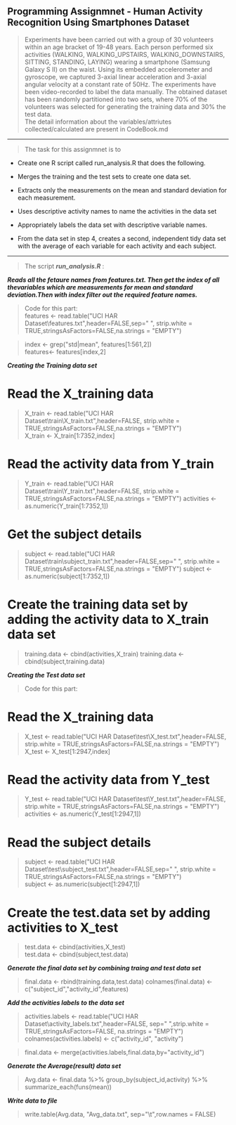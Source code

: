 
## Programming Assignmnet - Human Activity Recognition Using Smartphones Dataset

>Experiments have been carried out with a group of 30 volunteers within an age bracket of 19-48 years. Each person performed six activities (WALKING, WALKING_UPSTAIRS, WALKING_DOWNSTAIRS, SITTING, STANDING, LAYING) wearing a smartphone (Samsung Galaxy S II) on the waist. Using its embedded accelerometer and gyroscope, we captured 3-axial linear acceleration and 3-axial angular velocity at a constant rate of 50Hz. The experiments have been video-recorded to label the data manually. The obtained dataset has been randomly partitioned into two sets, where 70% of the volunteers was selected for generating the training data and 30% the test data.   
>The detail information about the variables/attriutes collected/calculated are present in CodeBook.md

-----
>The task for this assignmnet is to
 * Create one R script called run_analysis.R that does the following.

  * Merges the training and the test sets to create one data set.
  * Extracts only the measurements on the mean and standard deviation for each measurement.
  * Uses descriptive activity names to name the activities in the data set
  * Appropriately labels the data set with descriptive variable names.
  * From the data set in step 4, creates a second, independent tidy data set with the average of each variable for each activity and each subject.

---
>The script **_run_analysis.R_** :

**_Reads all the fetaure names from features.txt. Then get the index of all thevariables which are measurements for mean and standard deviation.Then with index filter out the required feature names._**   
>Code for this part:  
 >features <- read.table("UCI HAR Dataset\\features.txt",header=FALSE,sep=" ",
                       strip.white = TRUE,stringsAsFactors=FALSE,na.strings = "EMPTY")  

 >index <- grep("std|mean", features[1:561,2])  
 >features<- features[index,2]  
 
**_Creating the Training data set_**  
 
 # Read the X_training data    
 
 > X_train <- read.table("UCI HAR Dataset\\train\\X_train.txt",header=FALSE,
                      strip.white = TRUE,stringsAsFactors=FALSE,na.strings = "EMPTY")  
 > X_train <- X_train[1:7352,index]  
 
 # Read the activity data from Y_train  
 > Y_train <- read.table("UCI HAR Dataset\\train\\Y_train.txt",header=FALSE,
                      strip.white = TRUE,stringsAsFactors=FALSE,na.strings = "EMPTY")
 > activities <- as.numeric(Y_train[1:7352,1])

 # Get the subject details
 > subject <- read.table("UCI HAR Dataset\\train\\subject_train.txt",header=FALSE,sep=" ",
                      strip.white = TRUE,stringsAsFactors=FALSE,na.strings = "EMPTY")
 > subject <- as.numeric(subject[1:7352,1])

 # Create the training data set by adding the activity data to X_train data set 
 > training.data <- cbind(activities,X_train)
 > training.data <- cbind(subject,training.data)
 
**_Creating the Test data set_**
>Code for this part:  
 # Read the X_training data   
 > X_test <- read.table("UCI HAR Dataset\\test\\X_test.txt",header=FALSE,
                     strip.white = TRUE,stringsAsFactors=FALSE,na.strings = "EMPTY")  
 > X_test <- X_test[1:2947,index]  

 # Read the activity data from Y_test  
 > Y_test <- read.table("UCI HAR Dataset\\test\\Y_test.txt",header=FALSE,
                     strip.white = TRUE,stringsAsFactors=FALSE,na.strings = "EMPTY")  
 > activities <- as.numeric(Y_test[1:2947,1])  

 # Read the subject details  
 > subject <- read.table("UCI HAR Dataset\\test\\subject_test.txt",header=FALSE,sep=" ",
                      strip.white = TRUE,stringsAsFactors=FALSE,na.strings = "EMPTY")  
 > subject <- as.numeric(subject[1:2947,1])  

 # Create the test.data set by adding activities to X_test  
 > test.data <- cbind(activities,X_test)  
 > test.data <- cbind(subject,test.data)  
 
**_Generate the final data set by combining traing and test data set_**  

 > final.data <- rbind(training.data,test.data)
 > colnames(final.data) <- c("subject_id","activity_id",features)

**_Add the activities labels to the data set_**  
> activities.labels <- read.table("UCI HAR Dataset\\activity_labels.txt",header=FALSE,
                                sep=" ",strip.white = TRUE,stringsAsFactors=FALSE,
                                na.strings = "EMPTY")  
> colnames(activities.labels) <- c("activity_id", "activity")  

> final.data <- merge(activities.labels,final.data,by="activity_id")  

**_Generate the Average(result) data set_**  
> Avg.data <- final.data %>% group_by(subject_id,activity) %>% 
  summarize_each(funs(mean))   

**_Write data to file_**  
> write.table(Avg.data, "Avg_data.txt", sep="\t",row.names = FALSE)  
